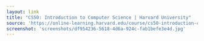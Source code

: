 ```yaml
---
layout: link
title: "CS50: Introduction to Computer Science | Harvard University"
source: 'https://online-learning.harvard.edu/course/cs50-introduction-computer-science'
screenshot: 'screenshots/df954236-5618-4d6a-924c-fab1befe3e4d.jpg'
---
```


